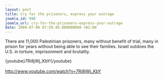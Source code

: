 ```yaml
---
layout: post
title: Cry for the prisoners, express your outrage
joomla_id: 998
joomla_url: cry-for-the-prisoners-express-your-outrage
date: 2009-07-06 07:59:49.000000000 +02:00
---
```

<p>There are 11,000 Palestinian prisoners, many without benefit of trial, many in prison for years without being able to see their families. Israel outdoes the U.S. in torture, imprisonment and brutality.<br /> <a href="http://www.youtube.com/watch?v=7Ri8jWj_KbY" target="_blank"></a></p>
<p>{youtube}7Ri8jWj_KbY{/youtube}<br /><br clear="all" /><a href="http://www.youtube.com/watch?v=7Ri8jWj_KbY" target="_blank">http://www.youtube.com/watch?<wbr />v=7Ri8jWj_KbY</a></p>
